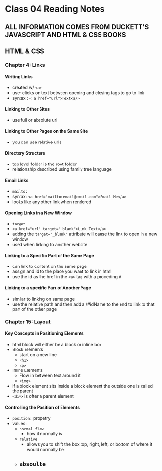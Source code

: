 # Class 04 Reading Notes

## ALL INFORMATION COMES FROM DUCKETT'S JAVASCRIPT AND HTML & CSS BOOKS

## HTML & CSS

### Chapter 4: Links

#### Writing Links

- created w/ `<a>`
- user clicks on text between opening and closing tags to go to link
- syntax : `< a href="url">Text<a/>`

#### Linking to Other Sites

- use full or absolute url

#### Linking to Other Pages on the Same Site

- you can use relative urls

#### Directory Structure

- top level folder is the root folder
- relationship described using family tree language

#### Email Links

- `mailto:`
- syntax: `<a href="mailto:email@email.com">Email Me</a>`
- looks like any other link when rendered

#### Opening Links in a New Window

- `target`
- `<a href="url" target="_blank">Link Text</a>`
- adding the `target="_blank"` attribute will cause the link to open in a new window
- used when linking to another website

#### Linking to a Specific Part of the Same Page

- can link to content on the same page
- assign and id to the place you want to link in html
- use the id as the href in the `<a>` tag with a proceding `#`

#### Linking to a specific Part of Another Page

- similar to linking on same page
- use the relative path and then add a /#idName to the end to link to that part of the other page

### Chapter 15: Layout

#### Key Concepts in Positioning Elements

- html block will either be a block or inline box
- Block Elements
  - start on a new line
  - `<h1>`
  - `<p>`
- Inline Elements
  - Flow in between text around it
  - `<img>`
- if a block element sits inside a block element the outside one is called the parent
- `<div>` is ofter a parent element

#### Controlling the Position of Elements

- `position:` propetry
- values:
  - `normal flow`
    - how it normally is
  - `relative`
    - allows you to shift the box top, right, left, or bottom of where it would normally be
  - `absoulte`
    - 